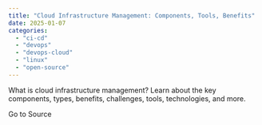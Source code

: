 ```yaml
---
title: "Cloud Infrastructure Management: Components, Tools, Benefits"
date: 2025-01-07
categories: 
  - "ci-cd"
  - "devops"
  - "devops-cloud"
  - "linux"
  - "open-source"
---
```


What is cloud infrastructure management? Learn about the key components, types, benefits, challenges, tools, technologies, and more.

Go to Source
